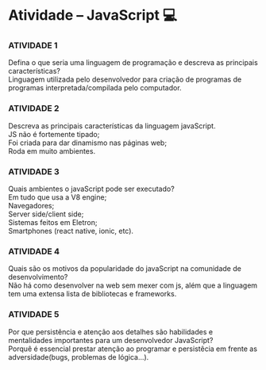 <h1 align="left" id="title">Atividade – JavaScript 💻 </h1>
<h3>ATIVIDADE 1</h3>
 Defina o que seria uma linguagem de programação e descreva as principais características?
<br>
  Linguagem utilizada pelo desenvolvedor para criação de programas de programas interpretada/compilada pelo computador.
<br>
<h3>ATIVIDADE 2</h3>
Descreva as principais características da linguagem javaScript.
<br>
 JS não é fortemente tipado; 
 <br>
 Foi criada para dar dinamismo nas páginas web;
 <br>
 Roda em muito ambientes.
<br>
<h3>ATIVIDADE 3</h3>
Quais ambientes o javaScript pode ser executado?
<br>
    Em tudo que usa a V8 engine; 
    <br>
    Navegadores;
    <br>
    Server side/client side;
    <br>
    Sistemas feitos em Eletron;
    <br>
    Smartphones (react native, ionic, etc).
    <br>
<h3>ATIVIDADE 4</h3>
Quais são os motivos da popularidade do javaScript na comunidade de desenvolvimento?
<br>
  Não há como desenvolver na web sem mexer com js, além que a linguagem tem uma extensa lista de bibliotecas e frameworks.
<br>
<h3>ATIVIDADE 5</h3>
Por que persistência e atenção aos detalhes são habilidades e mentalidades importantes para um desenvolvedor JavaScript?
<br>
 Porquê é essencial prestar atenção ao programar e persistêcia em frente as adversidade(bugs, problemas de lógica...).
